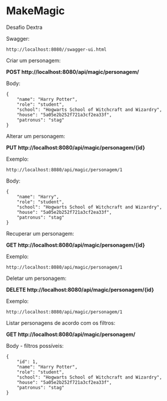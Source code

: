 # MakeMagic
Desafio Dextra

Swagger:
```
http://localhost:8080//swagger-ui.html

```


Criar um personagem:

**POST http://localhost:8080/api/magic/personagem/** 

Body:
```
{
    "name": "Harry Potter",
    "role": "student",
    "school": "Hogwarts School of Witchcraft and Wizardry",
    "house": "5a05e2b252f721a3cf2ea33f",
    "patronus": "stag"
}
```

Alterar um personagem:

**PUT http://localhost:8080/api/magic/personagem/{id}**

Exemplo:
```
http://localhost:8080/api/magic/personagem/1
```
Body:
```
{
    "name": "Harry",
    "role": "student",
    "school": "Hogwarts School of Witchcraft and Wizardry",
    "house": "5a05e2b252f721a3cf2ea33f",
    "patronus": "stag"
}
```


Recuperar um personagem:

**GET http://localhost:8080/api/magic/personagem/{id}**

Exemplo:
```
http://localhost:8080/api/magic/personagem/1
```

Deletar um personagem:

**DELETE http://localhost:8080/api/magic/personagem/{id}**

Exemplo:
```
http://localhost:8080/api/magic/personagem/1
```

Listar personagens de acordo com os filtros:

**GET http://localhost:8080/api/magic/personagem/** 

Body - filtros possíveis:
```
{
    "id": 1,
    "name": "Harry Potter",
    "role": "student",
    "school": "Hogwarts School of Witchcraft and Wizardry",
    "house": "5a05e2b252f721a3cf2ea33f",
    "patronus": "stag"
}
```








